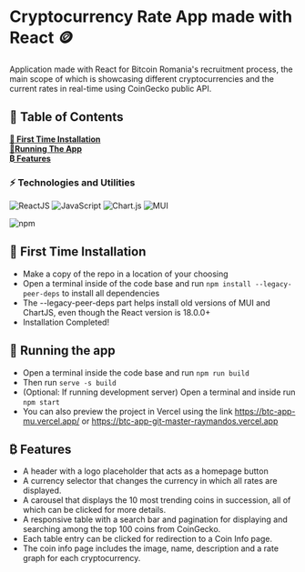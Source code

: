 # Cryptocurrency Rate App made with React 🪙
Application made with React for Bitcoin Romania's recruitment process, the main scope of which is showcasing different cryptocurrencies and the current rates in real-time using CoinGecko public API.

## 📑 Table of Contents

**[📃 First Time Installation](#-first-time-installation)**<br>
**[📱Running The App](#-running-the-app)**<br>
**[₿ Features](#-features)**<br>

### ⚡ Technologies and Utilities
![ReactJS](https://img.shields.io/badge/React-20232A?style=for-the-badge&logo=react&logoColor=61DAFB)
![JavaScript](https://img.shields.io/badge/-JavaScript-black?style=flat-square&logo=javascript)
![Chart.js](https://img.shields.io/badge/chart.js-F5788D.svg?style=for-the-badge&logo=chart.js&logoColor=white)
![MUI](https://img.shields.io/badge/MUI-%230081CB.svg?style=for-the-badge&logo=mui&logoColor=white)

<img alt="npm" src="https://img.shields.io/badge/-NPM-CB3837?style=flat-square&logo=npm&logoColor=white" />


## 📃 First Time Installation

- Make a copy of the repo in a location of your choosing
- Open a terminal inside of the code base and run `npm install --legacy-peer-deps` to install all dependencies
- The --legacy-peer-deps part helps install old versions of MUI and ChartJS, even though the React version is 18.0.0+
- Installation Completed!

## 📱 Running the app
- Open a terminal inside the code base and run `npm run build`
- Then run `serve -s build`
- (Optional: If running development server) Open a terminal and inside run `npm start`
- You can also preview the project in Vercel using the link https://btc-app-mu.vercel.app/ or https://btc-app-git-master-raymandos.vercel.app

## ₿ Features
- A header with a logo placeholder that acts as a homepage button
- A currency selector that changes the currency in which all rates are displayed.
- A carousel that displays the 10 most trending coins in succession, all of which can be clicked for more details.
- A responsive table with a search bar and pagination for displaying and searching among the top 100 coins from CoinGecko.
- Each table entry can be clicked for redirection to a Coin Info page.
- The coin info page includes the image, name, description and a rate graph for each cryptocurrency.

